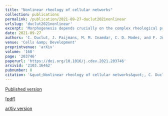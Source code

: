 ```yaml
---
title: "Nonlinear rheology of cellular networks"
collection: publications
permalink: /publication/2021-09-27-duclut2021nonlinear
urlslug: 'duclut2021nonlinear'
excerpt: 'Morphogenesis depends crucially on the complex rheological properties of cell tissues and on their ability to maintain mechanical integrity while rearranging at long times. In this paper, we study the rheology of polygonal cellular networks described by a vertex model in the presence of fluctuations. We use a triangulation method to decompose shear into cell shape changes and cell rearrangements. Considering the steady-state stress under constant shear, we observe nonlinear shear-thinning behavior at all magnitudes of the fluctuations, and an even stronger nonlinear regime at lower values of the fluctuations. We successfully capture this nonlinear rheology by a mean-field model that describes the tissue in terms of cell elongation and cell rearrangements. We furthermore introduce anisotropic active stresses in the vertex model and analyze their effect on rheology. We include this anisotropy in the mean-field model and show that it recapitulates the behavior observed in the simulations. Our work clarifies how tissue rheology is related to stochastic cell rearrangements and provides a simple biophysical model to describe biological tissues. Further, it highlights the importance of nonlinearities when discussing tissue mechanics.'
date: 2021-09-27
authors: 'C. Duclut, J. Paijmans, M. M. Inamdar, C. D. Modes, and F. Jülicher'
venue: 'Cells &amp; Development'
preprintvenue: 'arXiv'
volume: '168'
page: '203746'
paperurl: 'https://doi.org/10.1016/j.cdev.2021.203746'
arxivid: '2103.16462'
pubnumber: 8
citation: '&quot;Nonlinear rheology of cellular networks&quot;, C. Duclut, J. Paijmans, M. M. Inamdar, C. D. Modes, and F. Jülicher, <i>Cells &amp; Development</i> <b>168</b>, 203746 (2021).'
---
```

[Published version <i class="fa fa-external-link-alt fa-xs" aria-hidden="true"></i>](https://doi.org/10.1016/j.cdev.2021.203746)

[[pdf] <i class="fa fa-download fa-xs" aria-hidden="true"></i>](http://charlieduclut.github.io/files/duclut2021nonlinear.pdf)

[arXiv version <i class="fa fa-external-link-alt fa-xs" aria-hidden="true"></i>](https://arxiv.org/abs/2103.16462)
